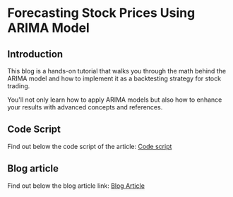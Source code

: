 # Forecasting Stock Prices Using ARIMA Model

## Introduction 
This blog is a hands-on tutorial that walks you through the math behind the ARIMA model and how to implement it as a backtesting strategy for stock trading. 

You'll not only learn how to apply ARIMA models but also how to enhance your results with advanced concepts and references.

## Code Script
Find out below the code script of the article:
[Code script](https://github.com/QuantInsti/Algorithmic-Trading-Code-Examples/blob/main/blog_articles/stock-prices-using-arima-model/Stock_trading_with_ARIMA.ipynb)
## Blog article 
Find out below the blog article link:
[Blog Article](https://blog.quantinsti.com/forecasting-stock-returns-using-arima-model/)
